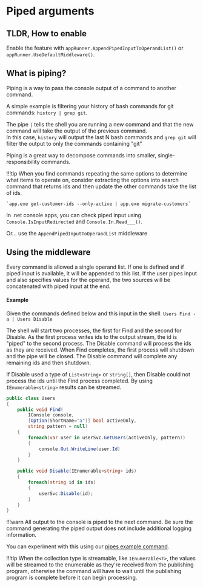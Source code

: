# Piped arguments

## TLDR, How to enable 
Enable the feature with `appRunner.AppendPipedInputToOperandList()` or `appRunner.UseDefaultMiddleware()`.

## What is piping?
Piping is a way to pass the console output of a command to another command.

A simple example is filtering your history of bash commands for git commands: `history | grep git`.

The pipe `|` tells the shell you are running a new command and that the new command will take the output of the previous command.  
In this case, `history` will output the last N bash commands and `grep git` will filter the output to only the commands containing "git"

Piping is a great way to decompose commands into smaller, single-responsibility commands.

!!!tip
    When you find commands repeating the same options to determine what items to operate on, consider extracting the options into search command that returns ids and then update the other commands take the list of ids. 

    `app.exe get-customer-ids --only-active | app.exe migrate-customers`

In .net console apps, you can check piped input using `Console.IsInputRedirected` and `Console.In.Read___()`. 

Or... use the `AppendPipedInputToOperandList` middleware

## Using the middleware

Every command is allowed a single operand list. If one is defined and if piped input is available, it will be appended to this list. If the user pipes input and also specifies values for the operand, the two sources will be concatenated with piped input at the end.

#### Example

Given the commands defined below and this input in the shell: `Users Find -a | Users Disable`

The shell will start two processes, the first for Find and the second for Disable. As the first process writes ids to the output stream, the id is "piped" to the second process. The Disable command will process the ids as they are received. When Find completes, the first process will shutdown and the pipe will be closed. The Disable command will complete any remaining ids and then shutdown.

If Disable used a type of `List<string>` or `string[]`, then Disable could not process the ids until the Find process completed. By using `IEnumerable<string>` results can be streamed.

``` c#
public class Users
{
    public void Find(
        IConsole console,
        [Option(ShortName="a")] bool activeOnly, 
        string pattern = null)
    {
        foreach(var user in userSvc.GetUsers(activeOnly, pattern))
        {
            console.Out.WriteLine(user.Id)
        }
    }

    public void Disable(IEnumerable<string> ids)
    {
        foreach(string id in ids)
        {
            userSvc.Disable(id);
        }    
    }
}
```

!!!warn
    All output to the console is piped to the next command. Be sure the command generating the piped output does not include additional logging information.

You can experiment with this using our [pipes example command](https://github.com/bilal-fazlani/commanddotnet/blob/beta-v3/master/CommandDotNet.Example/Commands/Pipes.cs).

!!!tip
    When the collection type is streamable, like `IEnumerable<T>`, the values will be streamed to the enumerable as they're received from the publishing program,
    otherwise the command will have to wait until the publishing program is complete before it can begin processing.

 